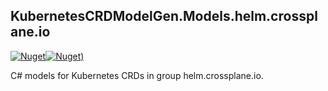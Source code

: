 ## KubernetesCRDModelGen.Models.helm.crossplane.io
[![Nuget](https://img.shields.io/nuget/vpre/KubernetesCRDModelGen.Models.helm.crossplane.io.svg?style=flat-square)](https://www.nuget.org/packages/KubernetesCRDModelGen.Models.helm.crossplane.io)[![Nuget)](https://img.shields.io/nuget/dt/KubernetesCRDModelGen.Models.helm.crossplane.io.svg?style=flat-square)](https://www.nuget.org/packages/KubernetesCRDModelGen.Models.helm.crossplane.io)

C# models for Kubernetes CRDs in group helm.crossplane.io.
